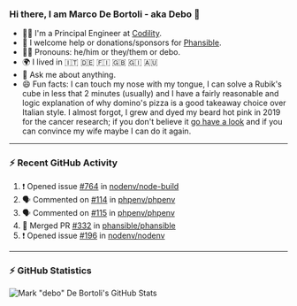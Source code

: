 ### Hi there, I am Marco De Bortoli - aka Debo 👋

- 🧑‍💻 I'm a Principal Engineer at [Codility][codility].
- 🙏 I welcome help or donations/sponsors for [Phansible][phansible].
- 🏳️‍🌈 Pronouns: he/him or they/them or debo.
- 🌍 I lived in 🇮🇹 🇩🇪 🇫🇮 🇬🇧 🇬🇮 🇦🇺
- 💬 Ask me about anything.
- 😄 Fun facts: I can touch my nose with my tongue, I can solve a Rubik's cube in less that 2 minutes (usually) and I have a fairly reasonable and logic explanation of why domino's pizza is a good takeaway choice over Italian style. I almost forgot, I grew and dyed my beard hot pink in 2019 for the cancer research; if you don't believe it [go have a look][make-it-pink] and if you can convince my wife maybe I can do it again.

---

### ⚡ Recent GitHub Activity

<!--START_SECTION:activity-->
1. ❗️ Opened issue [#764](https://github.com/nodenv/node-build/issues/764) in [nodenv/node-build](https://github.com/nodenv/node-build)
2. 🗣 Commented on [#114](https://github.com/phpenv/phpenv/issues/114) in [phpenv/phpenv](https://github.com/phpenv/phpenv)
3. 🗣 Commented on [#115](https://github.com/phpenv/phpenv/issues/115) in [phpenv/phpenv](https://github.com/phpenv/phpenv)
4. 🎉 Merged PR [#332](https://github.com/phansible/phansible/pull/332) in [phansible/phansible](https://github.com/phansible/phansible)
5. ❗️ Opened issue [#196](https://github.com/nodenv/nodenv/issues/196) in [nodenv/nodenv](https://github.com/nodenv/nodenv)
<!--END_SECTION:activity-->

---
### ⚡ GitHub Statistics

![Mark "debo" De Bortoli's GitHub Stats](https://github-readme-stats.vercel.app/api?username=debo&show_icons=true&theme=github_dark&count_private=true&include_all_commits=true)

<!--
**debo/debo** is a ✨ _special_ ✨ repository because its `README.md` (this file) appears on your GitHub profile.

Here are some ideas to get you started:

- 🔭 I’m currently working on ...
- 🌱 I’m currently learning ...
- 👯 I’m looking to collaborate on ...
- 🤔 I’m looking for help with ...
- 💬 Ask me about ...
- 📫 How to reach me: ...
- 😄 Pronouns: ...
- ⚡ Fun fact: ...
-->

[codility]: https://www.codility.com
[phansible]: https://phansible.com
[make-it-pink]: https://fundraise.cancerresearchuk.org/page/makeitpink
[linkedin]: https://www.linkedin.com/in/markdebortoli/
